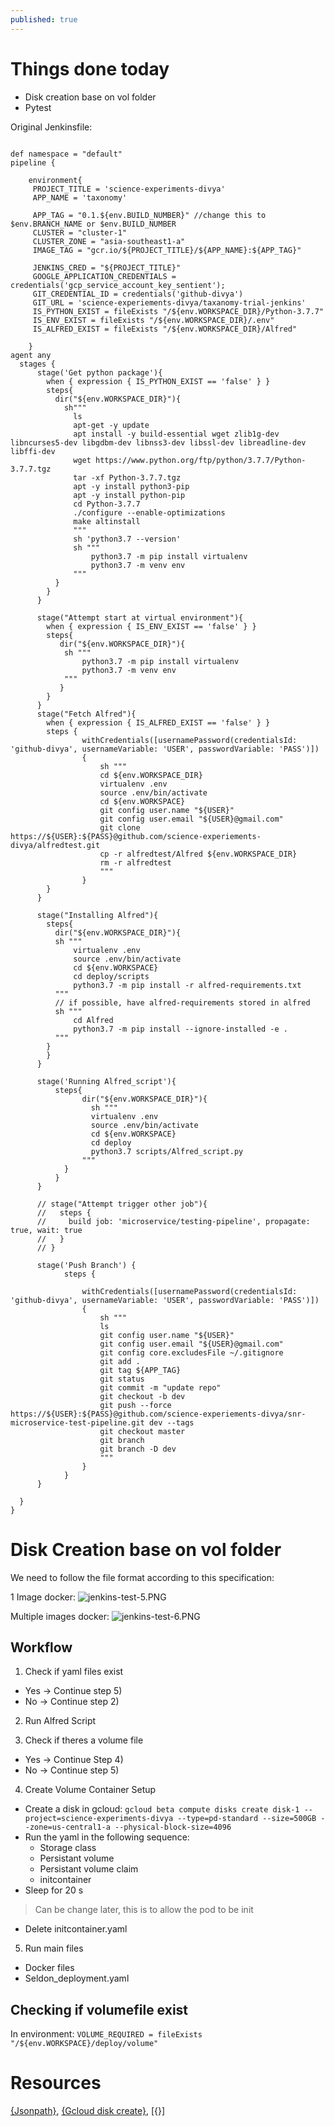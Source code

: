 ```yaml
---
published: true
---
```

# Things done today
- Disk creation base on vol folder
- Pytest


Original Jenkinsfile:
```

def namespace = "default"
pipeline {

    environment{
     PROJECT_TITLE = 'science-experiments-divya'
     APP_NAME = 'taxonomy'

     APP_TAG = "0.1.${env.BUILD_NUMBER}" //change this to $env.BRANCH_NAME or $env.BUILD_NUMBER
     CLUSTER = "cluster-1"
     CLUSTER_ZONE = "asia-southeast1-a"
     IMAGE_TAG = "gcr.io/${PROJECT_TITLE}/${APP_NAME}:${APP_TAG}"

     JENKINS_CRED = "${PROJECT_TITLE}"
     GOOGLE_APPLICATION_CREDENTIALS = credentials('gcp_service_account_key_sentient');
     GIT_CREDENTIAL_ID = credentials('github-divya')
     GIT_URL = 'science-experiements-divya/taxanomy-trial-jenkins'
     IS_PYTHON_EXIST = fileExists "/${env.WORKSPACE_DIR}/Python-3.7.7"
     IS_ENV_EXIST = fileExists "/${env.WORKSPACE_DIR}/.env"
     IS_ALFRED_EXIST = fileExists "/${env.WORKSPACE_DIR}/Alfred"

    }
agent any
  stages {
      stage('Get python package'){
        when { expression { IS_PYTHON_EXIST == 'false' } }
        steps{
          dir("${env.WORKSPACE_DIR}"){
            sh"""
              ls
              apt-get -y update
              apt install -y build-essential wget zlib1g-dev libncurses5-dev libgdbm-dev libnss3-dev libssl-dev libreadline-dev libffi-dev
              wget https://www.python.org/ftp/python/3.7.7/Python-3.7.7.tgz
              tar -xf Python-3.7.7.tgz
              apt -y install python3-pip
              apt -y install python-pip
              cd Python-3.7.7
              ./configure --enable-optimizations
              make altinstall
              """
              sh 'python3.7 --version'
              sh """
                  python3.7 -m pip install virtualenv
                  python3.7 -m venv env
              """
          }
        }
      }

      stage("Attempt start at virtual environment"){
        when { expression { IS_ENV_EXIST == 'false' } }
        steps{
           dir("${env.WORKSPACE_DIR}"){
            sh """
                python3.7 -m pip install virtualenv
                python3.7 -m venv env
            """
           }
        }
      }
      stage("Fetch Alfred"){
        when { expression { IS_ALFRED_EXIST == 'false' } }
        steps {
                withCredentials([usernamePassword(credentialsId: 'github-divya', usernameVariable: 'USER', passwordVariable: 'PASS')]) 
                {
                    sh """
                    cd ${env.WORKSPACE_DIR}
                    virtualenv .env
                    source .env/bin/activate
                    cd ${env.WORKSPACE}
                    git config user.name "${USER}"
                    git config user.email "${USER}@gmail.com"
                    git clone https://${USER}:${PASS}@github.com/science-experiements-divya/alfredtest.git
                    cp -r alfredtest/Alfred ${env.WORKSPACE_DIR}
                    rm -r alfredtest
                    """
                } 
        }
      }

      stage("Installing Alfred"){
        steps{
          dir("${env.WORKSPACE_DIR}"){
          sh """
              virtualenv .env
              source .env/bin/activate
              cd ${env.WORKSPACE}
              cd deploy/scripts
              python3.7 -m pip install -r alfred-requirements.txt
          """
          // if possible, have alfred-requirements stored in alfred
          sh """
              cd Alfred
              python3.7 -m pip install --ignore-installed -e .
          """
        }
        }
      }

      stage('Running Alfred_script'){
          steps{
                dir("${env.WORKSPACE_DIR}"){
                  sh """
                  virtualenv .env
                  source .env/bin/activate
                  cd ${env.WORKSPACE}
                  cd deploy
                  python3.7 scripts/Alfred_script.py
                """
            }
          }
      }

      // stage("Attempt trigger other job"){
      //   steps {
      //     build job: 'microservice/testing-pipeline', propagate: true, wait: true
      //   }
      // }

      stage('Push Branch') {
            steps {

                withCredentials([usernamePassword(credentialsId: 'github-divya', usernameVariable: 'USER', passwordVariable: 'PASS')]) 
                {
                    sh """
                    ls
                    git config user.name "${USER}"
                    git config user.email "${USER}@gmail.com"
                    git config core.excludesFile ~/.gitignore
                    git add .
                    git tag ${APP_TAG}
                    git status
                    git commit -m "update repo"
                    git checkout -b dev
                    git push --force https://${USER}:${PASS}@github.com/science-experiements-divya/snr-microservice-test-pipeline.git dev --tags
                    git checkout master
                    git branch
                    git branch -D dev
                    """
                } 
            }
      }

  }
}
```

# Disk Creation base on vol folder
We need to follow the file format according to this specification:

1 Image docker:
![jenkins-test-5.PNG]({{site.baseurl}}/img/jenkins-test-5.PNG)


Multiple images docker:
![jenkins-test-6.PNG]({{site.baseurl}}/img/jenkins-test-6.PNG)


## Workflow
1) Check if yaml files exist

- Yes -> Continue step 5)
- No -> Continue step 2)

2) Run Alfred Script

3) Check if theres a volume file

- Yes -> Continue Step 4)
- No -> Continue step 5)

4) Create Volume Container Setup

- Create a disk in gcloud:
`gcloud beta compute disks create disk-1 --project=science-experiments-divya --type=pd-standard --size=500GB --zone=us-central1-a --physical-block-size=4096`
- Run the yaml in the following sequence:
	- Storage class
    - Persistant volume
    - Persistant volume claim
    - initcontainer
- Sleep for 20 s 
> Can be change later, this is to allow the pod to be init
- Delete initcontainer.yaml

5) Run main files
- Docker files
- Seldon_deployment.yaml


## Checking if volumefile exist

In environment: `VOLUME_REQUIRED = fileExists "/${env.WORKSPACE}/deploy/volume"`




# Resources
[{Jsonpath}](https://kubernetes.io/docs/reference/kubectl/jsonpath/), [{Gcloud disk create}](https://isb-cancer-genomics-cloud.readthedocs.io/en/latest/sections/gcp-info/gcp-info2/Disks.html), [{}]